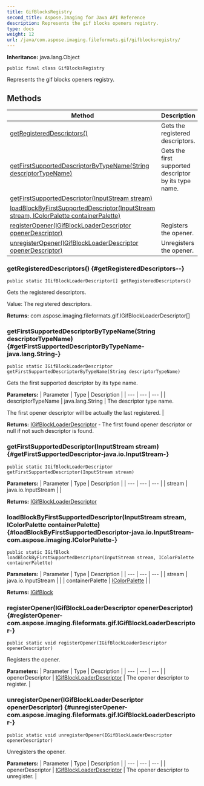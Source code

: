 ```yaml
---
title: GifBlocksRegistry
second_title: Aspose.Imaging for Java API Reference
description: Represents the gif blocks openers registry.
type: docs
weight: 12
url: /java/com.aspose.imaging.fileformats.gif/gifblocksregistry/
---
```

**Inheritance:**
java.lang.Object
```
public final class GifBlocksRegistry
```

Represents the gif blocks openers registry.
## Methods

| Method | Description |
| --- | --- |
| [getRegisteredDescriptors()](#getRegisteredDescriptors--) | Gets the registered descriptors. |
| [getFirstSupportedDescriptorByTypeName(String descriptorTypeName)](#getFirstSupportedDescriptorByTypeName-java.lang.String-) | Gets the first supported descriptor by its type name. |
| [getFirstSupportedDescriptor(InputStream stream)](#getFirstSupportedDescriptor-java.io.InputStream-) |  |
| [loadBlockByFirstSupportedDescriptor(InputStream stream, IColorPalette containerPalette)](#loadBlockByFirstSupportedDescriptor-java.io.InputStream-com.aspose.imaging.IColorPalette-) |  |
| [registerOpener(IGifBlockLoaderDescriptor openerDescriptor)](#registerOpener-com.aspose.imaging.fileformats.gif.IGifBlockLoaderDescriptor-) | Registers the opener. |
| [unregisterOpener(IGifBlockLoaderDescriptor openerDescriptor)](#unregisterOpener-com.aspose.imaging.fileformats.gif.IGifBlockLoaderDescriptor-) | Unregisters the opener. |
### getRegisteredDescriptors() {#getRegisteredDescriptors--}
```
public static IGifBlockLoaderDescriptor[] getRegisteredDescriptors()
```


Gets the registered descriptors.

Value: The registered descriptors.

**Returns:**
com.aspose.imaging.fileformats.gif.IGifBlockLoaderDescriptor[]
### getFirstSupportedDescriptorByTypeName(String descriptorTypeName) {#getFirstSupportedDescriptorByTypeName-java.lang.String-}
```
public static IGifBlockLoaderDescriptor getFirstSupportedDescriptorByTypeName(String descriptorTypeName)
```


Gets the first supported descriptor by its type name.

**Parameters:**
| Parameter | Type | Description |
| --- | --- | --- |
| descriptorTypeName | java.lang.String | The descriptor type name.

The first opener descriptor will be actually the last registered. |

**Returns:**
[IGifBlockLoaderDescriptor](../../com.aspose.imaging.fileformats.gif/igifblockloaderdescriptor) - The first found opener descriptor or null if not such descriptor is found.
### getFirstSupportedDescriptor(InputStream stream) {#getFirstSupportedDescriptor-java.io.InputStream-}
```
public static IGifBlockLoaderDescriptor getFirstSupportedDescriptor(InputStream stream)
```




**Parameters:**
| Parameter | Type | Description |
| --- | --- | --- |
| stream | java.io.InputStream |  |

**Returns:**
[IGifBlockLoaderDescriptor](../../com.aspose.imaging.fileformats.gif/igifblockloaderdescriptor)
### loadBlockByFirstSupportedDescriptor(InputStream stream, IColorPalette containerPalette) {#loadBlockByFirstSupportedDescriptor-java.io.InputStream-com.aspose.imaging.IColorPalette-}
```
public static IGifBlock loadBlockByFirstSupportedDescriptor(InputStream stream, IColorPalette containerPalette)
```




**Parameters:**
| Parameter | Type | Description |
| --- | --- | --- |
| stream | java.io.InputStream |  |
| containerPalette | [IColorPalette](../../com.aspose.imaging/icolorpalette) |  |

**Returns:**
[IGifBlock](../../com.aspose.imaging.fileformats.gif/igifblock)
### registerOpener(IGifBlockLoaderDescriptor openerDescriptor) {#registerOpener-com.aspose.imaging.fileformats.gif.IGifBlockLoaderDescriptor-}
```
public static void registerOpener(IGifBlockLoaderDescriptor openerDescriptor)
```


Registers the opener.

**Parameters:**
| Parameter | Type | Description |
| --- | --- | --- |
| openerDescriptor | [IGifBlockLoaderDescriptor](../../com.aspose.imaging.fileformats.gif/igifblockloaderdescriptor) | The opener descriptor to register. |

### unregisterOpener(IGifBlockLoaderDescriptor openerDescriptor) {#unregisterOpener-com.aspose.imaging.fileformats.gif.IGifBlockLoaderDescriptor-}
```
public static void unregisterOpener(IGifBlockLoaderDescriptor openerDescriptor)
```


Unregisters the opener.

**Parameters:**
| Parameter | Type | Description |
| --- | --- | --- |
| openerDescriptor | [IGifBlockLoaderDescriptor](../../com.aspose.imaging.fileformats.gif/igifblockloaderdescriptor) | The opener descriptor to unregister. |

